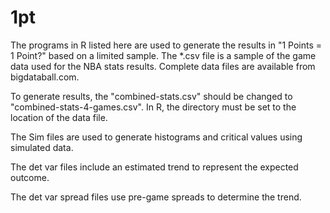 # 1pt
The programs in R listed here are used to generate the results in "1 Points = 1 Point?" based on a limited sample.  The *.csv file is a sample of the game data used for the NBA stats results.  Complete data files are available from bigdataball.com.

To generate results, the "combined-stats.csv" should be changed to "combined-stats-4-games.csv".  In R, the directory must be set to the location of the data file.

The Sim files are used to generate histograms and critical values using simulated data.

The det var files include an estimated trend to represent the expected outcome.

The det var spread files use pre-game spreads to determine the trend.
